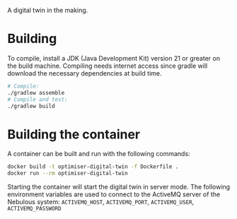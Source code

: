 A digital twin in the making.

# Building

To compile, install a JDK (Java Development Kit) version 21 or greater on the
build machine.  Compiling needs internet access since gradle will download the
necessary dependencies at build time.

```sh
# Compile:
./gradlew assemble
# Compile and test:
./gradlew build
```

# Building the container

A container can be built and run with the following commands:

```sh
docker build -t optimiser-digital-twin -f Dockerfile .
docker run --rm optimiser-digital-twin
```

Starting the container will start the digital twin in server mode.  The
following environment variables are used to connect to the ActiveMQ server of
the Nebulous system: `ACTIVEMQ_HOST`, `ACTIVEMQ_PORT`, `ACTIVEMQ_USER`,
`ACTIVEMQ_PASSWORD`
